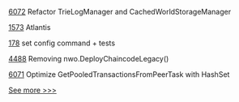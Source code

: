 
[6072](https://github.com/hyperledger/besu/pull/6072) Refactor TrieLogManager and CachedWorldStorageManager

[1573](https://github.com/hyperledger/solang/pull/1573) Atlantis

[178](https://github.com/hyperledger-labs/orion-sdk-go/pull/178) set config command + tests

[4488](https://github.com/hyperledger/fabric/pull/4488) Removing nwo.DeployChaincodeLegacy()

[6071](https://github.com/hyperledger/besu/pull/6071) Optimize GetPooledTransactionsFromPeerTask with HashSet


[See more >>>](https://start-here.hyperledger.org/pull-requests)
